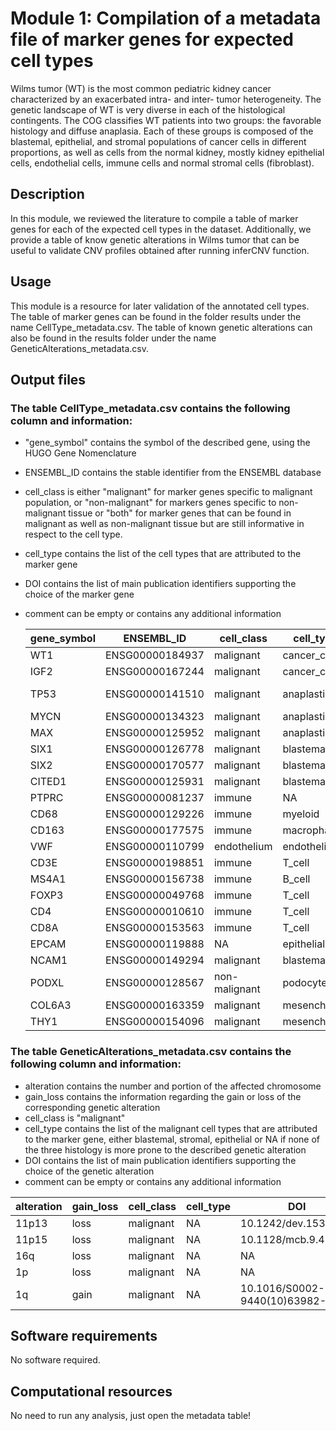 # Module 1: Compilation of a metadata file of marker genes for expected cell types

Wilms tumor (WT) is the most common pediatric kidney cancer characterized by an exacerbated intra- and inter- tumor heterogeneity. The genetic landscape of WT is very diverse in each of the histological contingents. The COG classifies WT patients into two groups: the favorable histology and diffuse anaplasia. Each of these groups is composed of the blastemal, epithelial, and stromal populations of cancer cells in different proportions, as well as cells from the normal kidney, mostly kidney epithelial cells, endothelial cells, immune cells and normal stromal cells (fibroblast).

## Description

In this module, we reviewed the literature to compile a table of marker genes for each of the expected cell types in the dataset. Additionally, we provide a table of know genetic alterations in Wilms tumor that can be useful to validate CNV profiles obtained after running inferCNV function. 

## Usage

This module is a resource for later validation of the annotated cell types. The table of marker genes can be found in the folder results under the name CellType_metadata.csv. The table of known genetic alterations can also be found in the results folder under the name GeneticAlterations_metadata.csv.

## Output files

### The table CellType_metadata.csv contains the following column and information:
- "gene_symbol" contains the symbol of the described gene, using the HUGO Gene Nomenclature
- ENSEMBL_ID contains the stable identifier from the ENSEMBL database
- cell_class is either "malignant" for marker genes specific to malignant population, or "non-malignant" for markers genes specific to non-malignant tissue or "both" for marker genes that can be found in malignant as well as non-malignant tissue but are still informative in respect to the cell type.
- cell_type contains the list of the cell types that are attributed to the marker gene
- DOI contains the list of main publication identifiers supporting the choice of the marker gene
- comment can be empty or contains any additional information

  |gene_symbol|ENSEMBL_ID|cell_class|cell_type|DOI|comment|
  |---|---|---|---|---|---|
  |WT1|ENSG00000184937|malignant|cancer_cell|10.1242/dev.153163|Tumor_suppressor_WT1_is_lost_in_some_WT_cells|
  |IGF2|ENSG00000167244|malignant|cancer_cell|10.1038/ng1293-408|NA|
  |TP53|ENSG00000141510|malignant|anaplastic|10.1158/1078-0432.CCR-16-0985|Might_also_be_in_small_non_anaplastic_subset|
  |MYCN|ENSG00000134323|malignant|anaplastic|10.18632/oncotarget.3377|Also_in_non_anaplastic_poor_outcome|
  |MAX|ENSG00000125952|malignant|anaplastic|10.1016/j.ccell.2015.01.002|Also_in_non_anaplastic_poor_outcome|
  |SIX1|ENSG00000126778|malignant|blastema|10.1016/j.ccell.2015.01.002|NA|
  |SIX2|ENSG00000170577|malignant|blastema|10.1016/j.ccell.2015.01.002|NA|
  |CITED1|ENSG00000125931|malignant|blastema|10.1593/neo.07358|Also_in_embryonic_kidney|
  |PTPRC|ENSG00000081237|immune|NA|10.1101/gr.273300.120|NA|
  |CD68|ENSG00000129226|immune|myeloid|10.1186/1746-1596-7-12|NA|
  |CD163|ENSG00000177575|immune|macrophage|10.1186/1746-1596-7-12|NA|
  |VWF|ENSG00000110799|endothelium|endothelium|10.1134/S1990747819030140|NA|
  |CD3E|ENSG00000198851|immune|T_cell|10.1101/gr.273300.120|NA|
  |MS4A1|ENSG00000156738|immune|B_cell|10.1101/gr.273300.120|NA|
  |FOXP3|ENSG00000049768|immune|T_cell|10.1101/gr.273300.120|Treg|
  |CD4|ENSG00000010610|immune|T_cell|10.1101/gr.273300.120|NA|
  |CD8A|ENSG00000153563|immune|T_cell|10.1101/gr.273300.120|NA|
  |EPCAM|ENSG00000119888|NA|epithelial|10.1016/j.stemcr.2014.05.013|epithelial_malignant_and_non_malignant|
  |NCAM1|ENSG00000149294|malignant|blastema|10.1016/j.stemcr.2014.05.013|might_also_be_expressed_in_non_malignant|
  |PODXL|ENSG00000128567|non-malignant|podocyte|10.1016/j.stem.2019.06.009|NA|
  |COL6A3|ENSG00000163359|malignant|mesenchymal|10.2147/OTT.S256654|might_also_be_expressed_in_non_malignant_stroma|
  |THY1|ENSG00000154096|malignant|mesenchymal|10.1093/hmg/ddq042|might_also_be_expressed_in_non_malignant_stroma|





### The table GeneticAlterations_metadata.csv contains the following column and information:
- alteration contains the number and portion of the affected chromosome
- gain_loss contains the information regarding the gain or loss of the corresponding genetic alteration
- cell_class is "malignant" 
- cell_type contains the list of the malignant cell types that are attributed to the marker gene, either blastemal, stromal, epithelial or NA if none of the three histology is more prone to the described genetic alteration
- DOI contains the list of main publication identifiers supporting the choice of the genetic alteration
- comment can be empty or contains any additional information

|alteration|gain_loss|cell_class|cell_type|DOI|PMID|comment
|---|---|---|---|---|---|---|
|11p13|loss|malignant|NA|10.1242/dev.153163|NA|NA|
|11p15|loss|malignant|NA|10.1128/mcb.9.4.1799|NA|NA|
|16q|loss|malignant|NA|NA|1317258|Associated_with_relapse|
|1p|loss|malignant|NA|NA|8162576|Associated_with_relapse|
|1q|gain|malignant|NA|10.1016/S0002-9440(10)63982-X|NA|Associated_with_relapse|



## Software requirements

No software required.

## Computational resources

No need to run any analysis, just open the metadata table!
